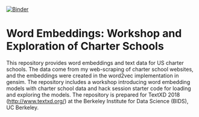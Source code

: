 [![Binder](https://mybinder.org/badge_logo.svg)](https://mybinder.org/v2/gh/jhaber-zz/charters4textxd2018/master)
# Word Embeddings: Workshop and Exploration of Charter Schools
This repository provides word embeddings and text data for US charter schools. The data come from my web-scraping of charter school websites, and the embeddings were created in the word2vec implementation in gensim. The repository includes a workshop introducing word embedding models with charter school data and hack session starter code for loading and exploring the models. The repository is prepared for TextXD 2018 (http://www.textxd.org/) at the Berkeley Institute for Data Science (BIDS), UC Berkeley. 
